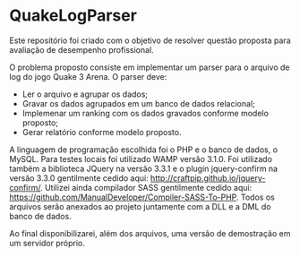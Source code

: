 # QuakeLogParser

Este repositório foi criado com o objetivo de resolver questão proposta para avaliação de desempenho profissional. 

O problema proposto consiste em implementar um parser para o arquivo de log do jogo Quake 3 Arena. O parser deve:
* Ler o arquivo e agrupar os dados;
* Gravar os dados agrupados em um banco de dados relacional;
* Implemenar um ranking com os dados gravados conforme modelo proposto;
* Gerar relatório conforme modelo proposto.

A linguagem de programação escolhida foi o PHP e o banco de dados, o MySQL. Para testes locais foi utilizado WAMP versão 3.1.0. Foi utilizado também a biblioteca JQuery na versão 3.3.1 e o plugin jquery-confirm na versão 3.3.0 gentilmente cedido aqui: http://craftpip.github.io/jquery-confirm/. Utilizei ainda compilador SASS gentilmente cedido aqui: https://github.com/ManualDeveloper/Compiler-SASS-To-PHP. Todos os arquivos serão anexados ao projeto juntamente com a DLL e a DML do banco de dados.

Ao final disponibilizarei, além dos arquivos, uma versão de demostração em um servidor próprio.
